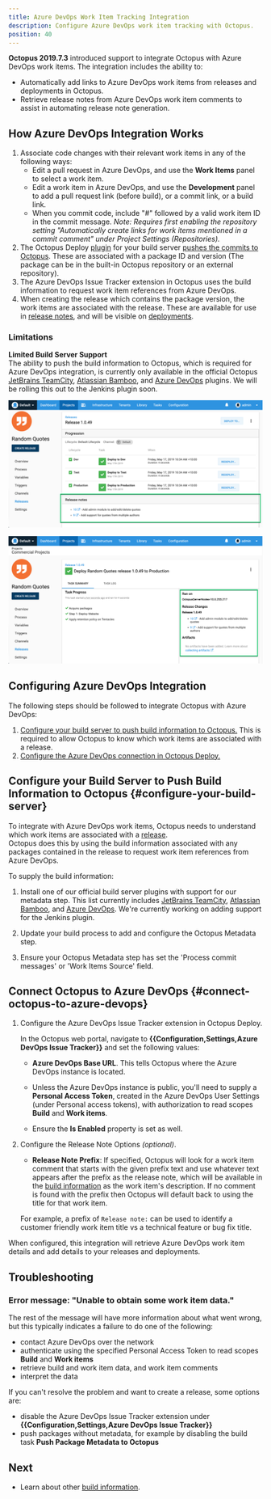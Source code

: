 ```yaml
---
title: Azure DevOps Work Item Tracking Integration
description: Configure Azure DevOps work item tracking with Octopus.
position: 40
---
```


**Octopus 2019.7.3** introduced support to integrate Octopus with Azure DevOps work items. The integration includes the ability to:
- Automatically add links to Azure DevOps work items from releases and deployments in Octopus.
- Retrieve release notes from Azure DevOps work item comments to assist in automating release note generation.

## How Azure DevOps Integration Works

<!-- FIXME
![Octopus Azure DevOps integration - how it works diagram](images/octo-azure-devops-how-it-works.png "width=500")
-->

1. Associate code changes with their relevant work items in any of the following ways:
    - Edit a pull request in Azure DevOps, and use the **Work Items** panel to select a work item.
    - Edit a work item in Azure DevOps, and use the **Development** panel to add a pull request link (before build), or a commit link, or a build link.
    - When you commit code, include "#" followed by a valid work item ID in the commit message. *Note: Requires first enabling the repository setting "Automatically create links for work items mentioned in a commit comment" under Project Settings (Repositories).*
2. The Octopus Deploy [plugin](/docs/packaging-applications/build-servers/index.md) for your build server [pushes the commits to Octopus](/docs/packaging-applications/build-servers/index.md#passing-build-information-to-octopus).  These are associated with a package ID and version (The package can be in the built-in Octopus repository or an external repository).
3. The Azure DevOps Issue Tracker extension in Octopus uses the build information to request work item references from Azure DevOps.
4. When creating the release which contains the package version, the work items are associated with the release.  These are available for use in [release notes](/docs/packaging-applications/build-servers/index.md#release-notes), and will be visible on [deployments](/docs/deployment-process/releases/deployment-notes.md).  

### Limitations

**Limited Build Server Support**  
The ability to push the build information to Octopus, which is required for Azure DevOps integration, is currently only available in the official Octopus [JetBrains TeamCity](https://plugins.jetbrains.com/plugin/9038-octopus-deploy-integration), [Atlassian Bamboo](https://marketplace.atlassian.com/apps/1217235/octopus-deploy-bamboo-add-on?hosting=server&tab=overview), and [Azure DevOps](https://marketplace.visualstudio.com/items?itemName=octopusdeploy.octopus-deploy-build-release-tasks) plugins.  We will be rolling this out to the Jenkins plugin soon.

![Octopus release with Azure DevOps work items](images/octo-azure-devops-release-details.png "width=500")

![Octopus deployment with generated release notes](images/octo-azure-devops-release-notes.png "width=500")

## Configuring Azure DevOps Integration

The following steps should be followed to integrate Octopus with Azure DevOps:

1. [Configure your build server to push build information to Octopus.](#configure-your-build-server) This is required to allow Octopus to know which work items are associated with a release.  
2. [Configure the Azure DevOps connection in Octopus Deploy.](#connect-octopus-to-azure-devops)

## Configure your Build Server to Push Build Information to Octopus {#configure-your-build-server}

To integrate with Azure DevOps work items, Octopus needs to understand which work items are associated with a [release](/docs/deployment-process/releases/index.md).   
Octopus does this by using the build information associated with any packages contained in the release to request work item references from Azure DevOps.

To supply the build information:

1. Install one of our official build server plugins with support for our metadata step. This list currently includes [JetBrains TeamCity](https://plugins.jetbrains.com/plugin/9038-octopus-deploy-integration), [Atlassian Bamboo](https://marketplace.atlassian.com/apps/1217235/octopus-deploy-bamboo-add-on?hosting=server&tab=overview), and [Azure DevOps](https://marketplace.visualstudio.com/items?itemName=octopusdeploy.octopus-deploy-build-release-tasks). We're currently working on adding support for the Jenkins plugin.

2. Update your build process to add and configure the Octopus Metadata step.

3. Ensure your Octopus Metadata step has set the 'Process commit messages' or 'Work Items Source' field.

## Connect Octopus to Azure DevOps {#connect-octopus-to-azure-devops}

1. Configure the Azure DevOps Issue Tracker extension in Octopus Deploy.

    In the Octopus web portal, navigate to **{{Configuration,Settings,Azure DevOps Issue Tracker}}** and set the following values:

    - **Azure DevOps Base URL**. This tells Octopus where the Azure DevOps instance is located.

    - Unless the Azure DevOps instance is public, you'll need to supply a **Personal Access Token**, created in the Azure DevOps User Settings (under Personal access tokens), with authorization to read scopes **Build** and **Work items**.

    - Ensure the **Is Enabled** property is set as well.

2. Configure the Release Note Options _(optional)_.

    - **Release Note Prefix**: If specified, Octopus will look for a work item comment that starts with the given prefix text and use whatever text appears after the prefix as the release note, which will be available in the [build information](/docs/packaging-applications/build-servers/index.md#build-information) as the work item's description. If no comment is found with the prefix then Octopus will default back to using the title for that work item.

    For example, a prefix of `Release note:` can be used to identify a customer friendly work item title vs a technical feature or bug fix title.

When configured, this integration will retrieve Azure DevOps work item details and add details to your releases and deployments.

## Troubleshooting

### Error message: "Unable to obtain some work item data."

The rest of the message will have more information about what went wrong, but this typically indicates a failure to do one of the following:

* contact Azure DevOps over the network
* authenticate using the specified Personal Access Token to read scopes **Build** and **Work items**
* retrieve build and work item data, and work item comments
* interpret the data

If you can't resolve the problem and want to create a release, some options are:

* disable the Azure DevOps Issue Tracker extension under **{{Configuration,Settings,Azure DevOps Issue Tracker}}**
* push packages without metadata, for example by disabling the build task **Push Package Metadata to Octopus**

## Next

 - Learn about other [build information](/docs/packaging-applications/build-servers/index.md#build-information).
